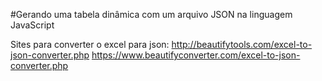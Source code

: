 
#Gerando uma tabela dinâmica com um arquivo JSON na linguagem JavaScript

Sites para converter o excel para json: 
http://beautifytools.com/excel-to-json-converter.php
https://www.beautifyconverter.com/excel-to-json-converter.php
